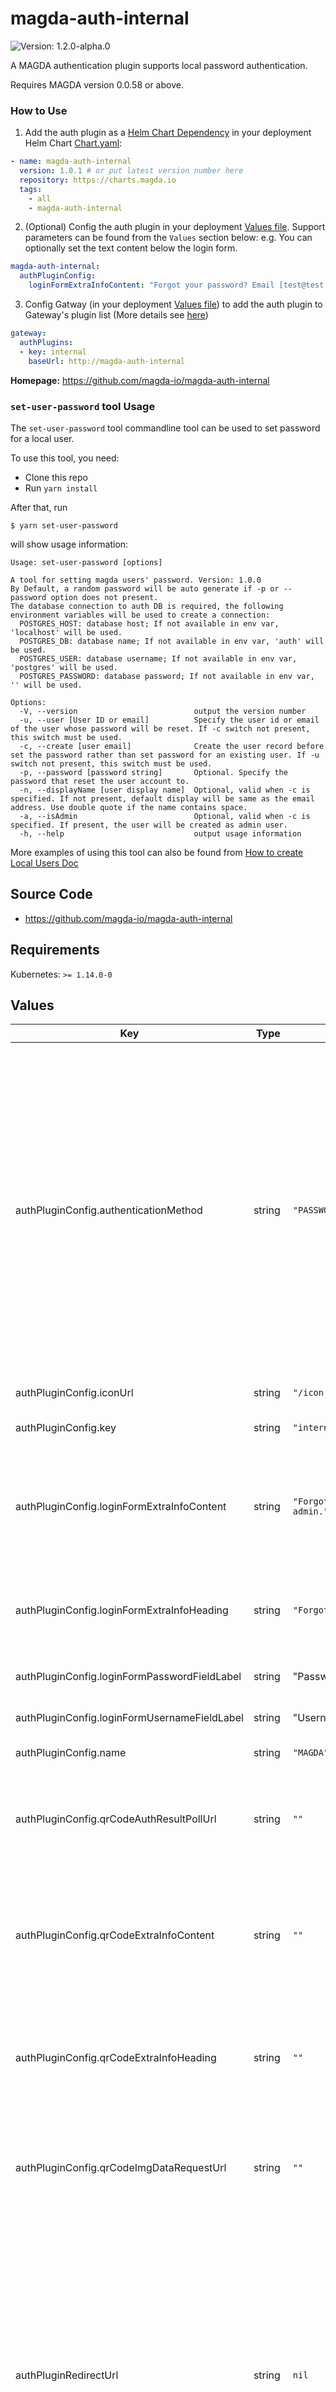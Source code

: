 # magda-auth-internal

![Version: 1.2.0-alpha.0](https://img.shields.io/badge/Version-1.2.0--alpha.0-informational?style=flat-square)

A MAGDA authentication plugin supports local password authentication.

Requires MAGDA version 0.0.58 or above.

### How to Use

1. Add the auth plugin as a [Helm Chart Dependency](https://helm.sh/docs/helm/helm_dependency/) in your deployment Helm Chart [Chart.yaml](https://helm.sh/docs/topics/charts/#chart-dependencies):
```yaml
- name: magda-auth-internal
  version: 1.0.1 # or put latest version number here
  repository: https://charts.magda.io
  tags:
    - all
    - magda-auth-internal
```

2. (Optional) Config the auth plugin in your deployment [Values file](https://helm.sh/docs/chart_template_guide/values_files/). Support parameters can be found from the `Values` section below:
e.g. You can optionally set the text content below the login form.
```yaml
magda-auth-internal:
  authPluginConfig:
    loginFormExtraInfoContent: "Forgot your password? Email [test@test.com](test@test.com)"
```

3. Config Gatway (in your deployment [Values file](https://helm.sh/docs/chart_template_guide/values_files/)) to add the auth plugin to Gateway's plugin list (More details see [here](https://github.com/magda-io/magda/blob/master/deploy/helm/internal-charts/gateway/README.md))
```yaml
gateway:
  authPlugins:
  - key: internal
    baseUrl: http://magda-auth-internal
```

**Homepage:** <https://github.com/magda-io/magda-auth-internal>

### `set-user-password` tool Usage

The `set-user-password` tool commandline tool can be used to set password for a local user.

To use this tool, you need:
- Clone this repo
- Run `yarn install`

After that, run
```
$ yarn set-user-password
```
will show usage information:

```
Usage: set-user-password [options]

A tool for setting magda users' password. Version: 1.0.0
By Default, a random password will be auto generate if -p or --password option does not present.
The database connection to auth DB is required, the following environment variables will be used to create a connection:
  POSTGRES_HOST: database host; If not available in env var, 'localhost' will be used.
  POSTGRES_DB: database name; If not available in env var, 'auth' will be used.
  POSTGRES_USER: database username; If not available in env var, 'postgres' will be used.
  POSTGRES_PASSWORD: database password; If not available in env var, '' will be used.

Options:
  -V, --version                          output the version number
  -u, --user [User ID or email]          Specify the user id or email of the user whose password will be reset. If -c switch not present, this switch must be used.
  -c, --create [user email]              Create the user record before set the password rather than set password for an existing user. If -u switch not present, this switch must be used.
  -p, --password [password string]       Optional. Specify the password that reset the user account to.
  -n, --displayName [user display name]  Optional, valid when -c is specified. If not present, default display will be same as the email address. Use double quote if the name contains space.
  -a, --isAdmin                          Optional, valid when -c is specified. If present, the user will be created as admin user.
  -h, --help                             output usage information
```

More examples of using this tool can also be found from [How to create Local Users Doc](https://github.com/magda-io/magda/blob/master/docs/docs/how-to-create-local-users.md)

## Source Code

* <https://github.com/magda-io/magda-auth-internal>

## Requirements

Kubernetes: `>= 1.14.0-0`

## Values

| Key | Type | Default | Description |
|-----|------|---------|-------------|
| authPluginConfig.authenticationMethod | string | `"PASSWORD"` | The authentication method of the plugin. Support values are: <ul> <li>`IDP-URI-REDIRECTION`: the plugin will rediredct user agent to idp (identity provider) for authentication. e.g. Google & fackebook oauth etc.</li> <li>`PASSWORD`: the plugin expect frontend do a form post that contains username & password to the plugin for authentication.</li> <li>`QR-CODE`: the plugin offers a url that is used by the frontend to request auth challenge data. The data will be encoded into a QR-code image and expect the user scan the QR code with a mobile app to complete the authentication request.</li> </ul> See [Authentication Plugin Specification](https://github.com/magda-io/magda/blob/master/docs/docs/authentication-plugin-spec.md) for more details |
| authPluginConfig.iconUrl | string | `"/icon.svg"` | the display icon URL of the auth plugin. |
| authPluginConfig.key | string | `"internal"` | the unique key of the auth plugin. Allowed characters: [a-zA-Z0-9\-] |
| authPluginConfig.loginFormExtraInfoContent | string | `"Forgot your password? Email system admin."` | Optional; Only applicable when authenticationMethod = "PASSWORD". If present, will displayed the content underneath the login form to provide extra info to users. e.g. how to reset password Can support content in markdown format. |
| authPluginConfig.loginFormExtraInfoHeading | string | `"Forgot your password?"` | Optional; Only applicable when authenticationMethod = "PASSWORD". If present, will displayed the heading underneath the login form to provide extra info to users. e.g. how to reset password |
| authPluginConfig.loginFormPasswordFieldLabel | string | "Password" | Optional; Only applicable when authenticationMethod = "PASSWORD". |
| authPluginConfig.loginFormUsernameFieldLabel | string | "Username" | Optional; Only applicable when authenticationMethod = "PASSWORD". |
| authPluginConfig.name | string | `"MAGDA"` | the display name of the auth plugin. |
| authPluginConfig.qrCodeAuthResultPollUrl | string | `""` | Only applicable & compulsory when authenticationMethod = "QR-CODE". The url that is used by frontend to poll the authentication processing result. See [Authentication Plugin Specification](https://github.com/magda-io/magda/blob/master/docs/docs/authentication-plugin-spec.md) for more details |
| authPluginConfig.qrCodeExtraInfoContent | string | `""` | Only applicable & compulsory when authenticationMethod = "QR-CODE". If present, will displayed the content underneath the login form to provide extra info to users. e.g. how to download moile app to scan the QR Code. Can support content in markdown format. |
| authPluginConfig.qrCodeExtraInfoHeading | string | `""` | Only applicable & compulsory when authenticationMethod = "QR-CODE". If present, will displayed the heading underneath the QR Code image to provide extra instruction to users. e.g. how to download moile app to scan the QR Code |
| authPluginConfig.qrCodeImgDataRequestUrl | string | `""` | Only applicable & compulsory when authenticationMethod = "QR-CODE". The url that is used by frontend client to request auth challenge data from the authentication plugin. See [Authentication Plugin Specification](https://github.com/magda-io/magda/blob/master/docs/docs/authentication-plugin-spec.md) for more details |
| authPluginRedirectUrl | string | `nil` | the redirection url after the whole authentication process is completed. Authentication Plugins will use this value as default. The following query paramaters can be used to supply the authentication result: <ul> <li>result: (string) Compulsory. Possible value: "success" or "failure". </li> <li>errorMessage: (string) Optional. Text message to provide more information on the error to the user. </li> </ul> This field is for overriding the value set by `global.authPluginRedirectUrl`. Unless you want to have a different value only for this auth plugin, you shouldn't set this value. |
| autoscaler.enabled | bool | `false` | turn on the autoscaler or not |
| autoscaler.maxReplicas | int | `3` |  |
| autoscaler.minReplicas | int | `1` |  |
| autoscaler.targetCPUUtilizationPercentage | int | `80` |  |
| defaultAdminUserId | string | `"00000000-0000-4000-8000-000000000000"` | which system account we used to talk to auth api The value of this field will only be used when `global.defaultAdminUserId` has no value |
| defaultImage.imagePullSecret | bool | `false` |  |
| defaultImage.pullPolicy | string | `"IfNotPresent"` |  |
| defaultImage.repository | string | `"docker.io/data61"` |  |
| global | object | `{"authPluginRedirectUrl":"/sign-in-redirect","externalUrl":"","image":{},"rollingUpdate":{}}` | only for providing appropriate default value for helm lint |
| image.name | string | `"magda-auth-internal"` |  |
| replicas | int | `1` | no. of initial replicas |
| resources.limits.cpu | string | `"50m"` |  |
| resources.requests.cpu | string | `"10m"` |  |
| resources.requests.memory | string | `"30Mi"` |  |
